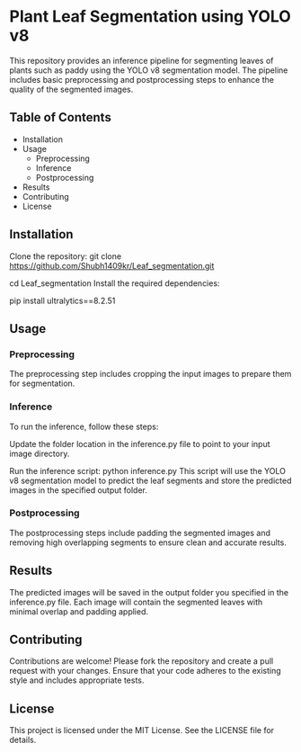 # Plant Leaf Segmentation using YOLO v8
This repository provides an inference pipeline for segmenting leaves of plants such as paddy using the YOLO v8 segmentation model. The pipeline includes basic preprocessing and postprocessing steps to enhance the quality of the segmented images.

## Table of Contents
- Installation
- Usage
  - Preprocessing
  - Inference
  - Postprocessing
- Results
- Contributing
- License
  
## Installation
Clone the repository:
git clone https://github.com/Shubh1409kr/Leaf_segmentation.git

cd Leaf_segmentation
Install the required dependencies:

pip install ultralytics==8.2.51

## Usage
### Preprocessing
The preprocessing step includes cropping the input images to prepare them for segmentation.

### Inference
To run the inference, follow these steps:

Update the folder location in the inference.py file to point to your input image directory.

Run the inference script:
python inference.py
This script will use the YOLO v8 segmentation model to predict the leaf segments and store the predicted images in the specified output folder.

### Postprocessing
The postprocessing steps include padding the segmented images and removing high overlapping segments to ensure clean and accurate results.

## Results
The predicted images will be saved in the output folder you specified in the inference.py file. Each image will contain the segmented leaves with minimal overlap and padding applied.

## Contributing
Contributions are welcome! Please fork the repository and create a pull request with your changes. Ensure that your code adheres to the existing style and includes appropriate tests.

## License
This project is licensed under the MIT License. See the LICENSE file for details.

